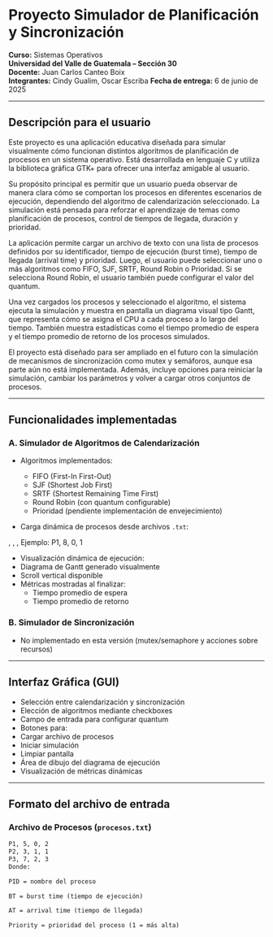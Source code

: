 # Proyecto Simulador de Planificación y Sincronización

**Curso:** Sistemas Operativos  
**Universidad del Valle de Guatemala – Sección 30**  
**Docente:** Juan Carlos Canteo Boix  
**Integrantes:** Cindy Gualim, Oscar Escriba 
**Fecha de entrega:** 6 de junio de 2025

---

## Descripción para el usuario

Este proyecto es una aplicación educativa diseñada para simular visualmente cómo funcionan distintos algoritmos de planificación de procesos en un sistema operativo. Está desarrollada en lenguaje C y utiliza la biblioteca gráfica GTK+ para ofrecer una interfaz amigable al usuario.

Su propósito principal es permitir que un usuario pueda observar de manera clara cómo se comportan los procesos en diferentes escenarios de ejecución, dependiendo del algoritmo de calendarización seleccionado. La simulación está pensada para reforzar el aprendizaje de temas como planificación de procesos, control de tiempos de llegada, duración y prioridad.

La aplicación permite cargar un archivo de texto con una lista de procesos definidos por su identificador, tiempo de ejecución (burst time), tiempo de llegada (arrival time) y prioridad. Luego, el usuario puede seleccionar uno o más algoritmos como FIFO, SJF, SRTF, Round Robin o Prioridad. Si se selecciona Round Robin, el usuario también puede configurar el valor del quantum.

Una vez cargados los procesos y seleccionado el algoritmo, el sistema ejecuta la simulación y muestra en pantalla un diagrama visual tipo Gantt, que representa cómo se asigna el CPU a cada proceso a lo largo del tiempo. También muestra estadísticas como el tiempo promedio de espera y el tiempo promedio de retorno de los procesos simulados.

El proyecto está diseñado para ser ampliado en el futuro con la simulación de mecanismos de sincronización como mutex y semáforos, aunque esa parte aún no está implementada. Además, incluye opciones para reiniciar la simulación, cambiar los parámetros y volver a cargar otros conjuntos de procesos.

---

## Funcionalidades implementadas

### A. Simulador de Algoritmos de Calendarización
- Algoritmos implementados:
  - FIFO (First-In First-Out)
  - SJF (Shortest Job First)
  - SRTF (Shortest Remaining Time First)
  - Round Robin (con quantum configurable)
  - Prioridad (pendiente implementación de envejecimiento)

- Carga dinámica de procesos desde archivos `.txt`:

<PID>, <BT>, <AT>, <Priority>
Ejemplo:
P1, 8, 0, 1

- Visualización dinámica de ejecución:
- Diagrama de Gantt generado visualmente
- Scroll vertical disponible
- Métricas mostradas al finalizar:
  - Tiempo promedio de espera
  - Tiempo promedio de retorno

### B. Simulador de Sincronización
- No implementado en esta versión (mutex/semaphore y acciones sobre recursos)

---

## Interfaz Gráfica (GUI)

- Selección entre calendarización y sincronización
- Elección de algoritmos mediante checkboxes
- Campo de entrada para configurar quantum
- Botones para:
- Cargar archivo de procesos
- Iniciar simulación
- Limpiar pantalla
- Área de dibujo del diagrama de ejecución
- Visualización de métricas dinámicas

---

## Formato del archivo de entrada

### Archivo de Procesos (`procesos.txt`)
```txt
P1, 5, 0, 2
P2, 3, 1, 1
P3, 7, 2, 3
Donde:

PID = nombre del proceso

BT = burst time (tiempo de ejecución)

AT = arrival time (tiempo de llegada)

Priority = prioridad del proceso (1 = más alta)


